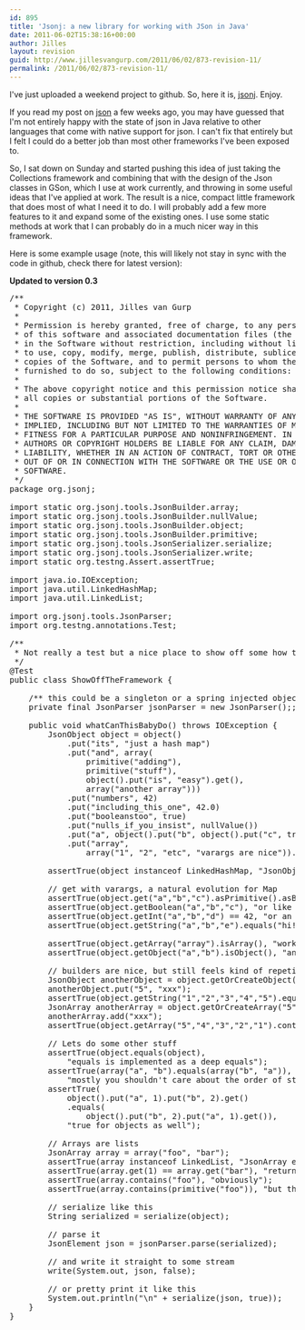 ```yaml
---
id: 895
title: 'Jsonj: a new library for working with JSon in Java'
date: 2011-06-02T15:38:16+00:00
author: Jilles
layout: revision
guid: http://www.jillesvangurp.com/2011/06/02/873-revision-11/
permalink: /2011/06/02/873-revision-11/
---
```

I've just uploaded a weekend project to github. So, here it is, <a href=" https://github.com/jillesvangurp/jsonj">jsonj</a>. Enjoy.

If you read my post on <a href="http://www.jillesvangurp.com/2011/04/02/on-java-json-and-complexity/">json</a> a few weeks ago, you may have guessed that I'm not entirely happy with the state of json in Java relative to other languages that come with native support for json. I can't fix that entirely but I felt I could do a better job than most other frameworks I've been exposed to.

So, I sat down on Sunday and started pushing this idea of just taking the Collections framework and combining that with the design of the Json classes in GSon, which I use at work currently, and throwing in some useful ideas that I've applied at work. The result is a nice, compact little framework that does most of what I need it to do. I will probably add a few more features to it and expand some of the existing ones. I use some static methods at work that I can probably do in a much nicer way in this framework. 

<!--more-->

Here is some example usage (note, this will likely not stay in sync with the code in github, check there for latest version):

<strong>Updated to version 0.3</strong>

<pre lang="JAVA" line="1">
/**
 * Copyright (c) 2011, Jilles van Gurp
 *
 * Permission is hereby granted, free of charge, to any person obtaining a copy
 * of this software and associated documentation files (the "Software"), to deal
 * in the Software without restriction, including without limitation the rights
 * to use, copy, modify, merge, publish, distribute, sublicense, and/or sell
 * copies of the Software, and to permit persons to whom the Software is
 * furnished to do so, subject to the following conditions:
 *
 * The above copyright notice and this permission notice shall be included in
 * all copies or substantial portions of the Software.
 *
 * THE SOFTWARE IS PROVIDED "AS IS", WITHOUT WARRANTY OF ANY KIND, EXPRESS OR
 * IMPLIED, INCLUDING BUT NOT LIMITED TO THE WARRANTIES OF MERCHANTABILITY,
 * FITNESS FOR A PARTICULAR PURPOSE AND NONINFRINGEMENT. IN NO EVENT SHALL THE
 * AUTHORS OR COPYRIGHT HOLDERS BE LIABLE FOR ANY CLAIM, DAMAGES OR OTHER
 * LIABILITY, WHETHER IN AN ACTION OF CONTRACT, TORT OR OTHERWISE, ARISING FROM,
 * OUT OF OR IN CONNECTION WITH THE SOFTWARE OR THE USE OR OTHER DEALINGS IN THE
 * SOFTWARE.
 */
package org.jsonj;

import static org.jsonj.tools.JsonBuilder.array;
import static org.jsonj.tools.JsonBuilder.nullValue;
import static org.jsonj.tools.JsonBuilder.object;
import static org.jsonj.tools.JsonBuilder.primitive;
import static org.jsonj.tools.JsonSerializer.serialize;
import static org.jsonj.tools.JsonSerializer.write;
import static org.testng.Assert.assertTrue;

import java.io.IOException;
import java.util.LinkedHashMap;
import java.util.LinkedList;

import org.jsonj.tools.JsonParser;
import org.testng.annotations.Test;

/**
 * Not really a test but a nice place to show off some how to use this.
 */
@Test
public class ShowOffTheFramework {

	/** this could be a singleton or a spring injected object, threadsafe of course. */
	private final JsonParser jsonParser = new JsonParser();;

	public void whatCanThisBabyDo() throws IOException {
		JsonObject object = object()
			.put("its", "just a hash map")
			.put("and", array(
				primitive("adding"),
				primitive("stuff"),
				object().put("is", "easy").get(),
				array("another array")))
			.put("numbers", 42)
			.put("including_this_one", 42.0)
			.put("booleanstoo", true)
			.put("nulls_if_you_insist", nullValue())
			.put("a", object().put("b", object().put("c", true).put("d", 42).put("e", "hi!").get()).get())
			.put("array",
				array("1", "2", "etc", "varargs are nice")).get();

		assertTrue(object instanceof LinkedHashMap, "JsonObject actually extends LinkedHashMap");

		// get with varargs, a natural evolution for Map
		assertTrue(object.get("a","b","c").asPrimitive().asBoolean(), "extract stuff from a nested object");
		assertTrue(object.getBoolean("a","b","c"), "or like this");
		assertTrue(object.getInt("a","b","d") == 42, "or an integer");
		assertTrue(object.getString("a","b","e").equals("hi!"), "or a string");

		assertTrue(object.getArray("array").isArray(), "works for arrays as well");
		assertTrue(object.getObject("a","b").isObject(), "and objects");

		// builders are nice, but still feels kind of repetitive
		JsonObject anotherObject = object.getOrCreateObject("1","2","3","4");
		anotherObject.put("5", "xxx");
		assertTrue(object.getString("1","2","3","4","5").equals("xxx"),"yep, we just added a string value 5 levels deep");
		JsonArray anotherArray = object.getOrCreateArray("5","4","3","2","1");
		anotherArray.add("xxx");
		assertTrue(object.getArray("5","4","3","2","1").contains("xxx"),"naturally works for arrays too");

		// Lets do some other stuff
		assertTrue(object.equals(object),
			"equals is implemented as a deep equals");
		assertTrue(array("a", "b").equals(array("b", "a")),
			"mostly you shouldn't care about the order of stuff in json");
		assertTrue(
			object().put("a", 1).put("b", 2).get()
			.equals(
				object().put("b", 2).put("a", 1).get()),
			"true for objects as well");

		// Arrays are lists
		JsonArray array = array("foo", "bar");
		assertTrue(array instanceof LinkedList, "JsonArray extends LinkedList");
		assertTrue(array.get(1) == array.get("bar"), "returns the same object");
		assertTrue(array.contains("foo"), "obviously");
		assertTrue(array.contains(primitive("foo")), "but this works as well");

		// serialize like this
		String serialized = serialize(object);

		// parse it
		JsonElement json = jsonParser.parse(serialized);

		// and write it straight to some stream
		write(System.out, json, false);

		// or pretty print it like this
		System.out.println("\n" + serialize(json, true));
	}
}
</pre>





